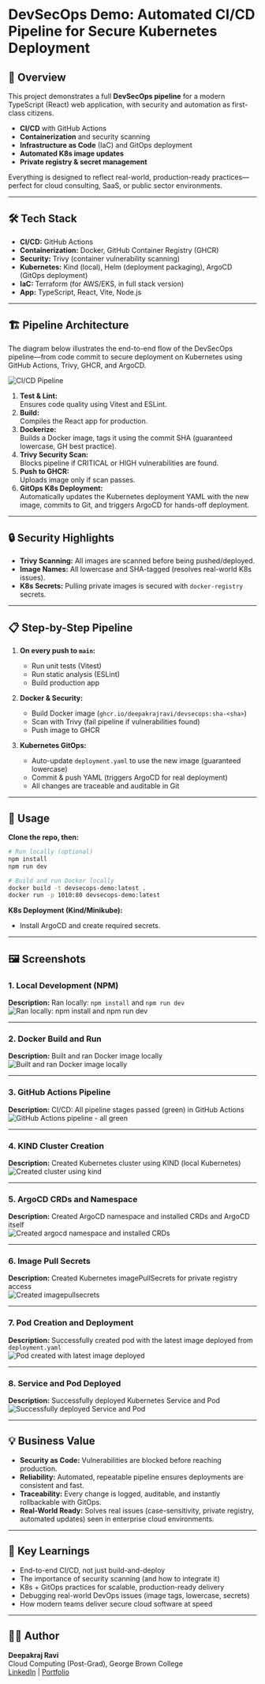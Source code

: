 
# DevSecOps Demo: Automated CI/CD Pipeline for Secure Kubernetes Deployment

## 🚀 Overview

This project demonstrates a full **DevSecOps pipeline** for a modern TypeScript (React) web application, with security and automation as first-class citizens.

- **CI/CD** with GitHub Actions
- **Containerization** and security scanning
- **Infrastructure as Code** (IaC) and GitOps deployment
- **Automated K8s image updates**
- **Private registry & secret management**

Everything is designed to reflect real-world, production-ready practices—perfect for cloud consulting, SaaS, or public sector environments.

---

## 🛠️ Tech Stack

- **CI/CD:** GitHub Actions
- **Containerization:** Docker, GitHub Container Registry (GHCR)
- **Security:** Trivy (container vulnerability scanning)
- **Kubernetes:** Kind (local), Helm (deployment packaging), ArgoCD (GitOps deployment)
- **IaC:** Terraform (for AWS/EKS, in full stack version)
- **App:** TypeScript, React, Vite, Node.js

---

## 🏗️ Pipeline Architecture

The diagram below illustrates the end-to-end flow of the DevSecOps pipeline—from code commit to secure deployment on Kubernetes using GitHub Actions, Trivy, GHCR, and ArgoCD.

![CI/CD Pipeline](./screenshots/pipeline.png)

1. **Test & Lint:**  
   Ensures code quality using Vitest and ESLint.
2. **Build:**  
   Compiles the React app for production.
3. **Dockerize:**  
   Builds a Docker image, tags it using the commit SHA (guaranteed lowercase, GH best practice).
4. **Trivy Security Scan:**  
   Blocks pipeline if CRITICAL or HIGH vulnerabilities are found.
5. **Push to GHCR:**  
   Uploads image only if scan passes.
6. **GitOps K8s Deployment:**  
   Automatically updates the Kubernetes deployment YAML with the new image, commits to Git, and triggers ArgoCD for hands-off deployment.

---

## 🔒 Security Highlights

- **Trivy Scanning:** All images are scanned before being pushed/deployed.
- **Image Names:** All lowercase and SHA-tagged (resolves real-world K8s issues).
- **K8s Secrets:** Pulling private images is secured with `docker-registry` secrets.

---

## 📋 Step-by-Step Pipeline

1. **On every push to `main`:**
   - Run unit tests (Vitest)
   - Run static analysis (ESLint)
   - Build production app

2. **Docker & Security:**
   - Build Docker image (`ghcr.io/deepakrajravi/devsecops:sha-<sha>`)
   - Scan with Trivy (fail pipeline if vulnerabilities found)
   - Push image to GHCR

3. **Kubernetes GitOps:**
   - Auto-update `deployment.yaml` to use the new image (guaranteed lowercase)
   - Commit & push YAML (triggers ArgoCD for real deployment)
   - All changes are traceable and auditable in Git

---

## 🚦 Usage

**Clone the repo, then:**

```sh
# Run locally (optional)
npm install
npm run dev

# Build and run Docker locally
docker build -t devsecops-demo:latest .
docker run -p 1010:80 devsecops-demo:latest
```

**K8s Deployment (Kind/Minikube):**
- Install ArgoCD and create required secrets.

---

## 🖼️ Screenshots

### 1. Local Development (NPM)
**Description:** Ran locally: `npm install` and `npm run dev`  
![Ran locally: npm install and npm run dev](./screenshots/npmloc.png)

---

### 2. Docker Build and Run
**Description:** Built and ran Docker image locally  
![Built and ran Docker image locally](./screenshots/dockerloc.png)

---

### 3. GitHub Actions Pipeline
**Description:** CI/CD: All pipeline stages passed (green) in GitHub Actions  
![GitHub Actions pipeline - all green](./screenshots/Githubpieline.png)

---

### 4. KIND Cluster Creation
**Description:** Created Kubernetes cluster using KIND (local Kubernetes)  
![Created cluster using kind](./screenshots/kindcluster.png)

---

### 5. ArgoCD CRDs and Namespace
**Description:** Created ArgoCD namespace and installed CRDs and ArgoCD itself  
![Created argocd namespace and installed CRDs](./screenshots/argocdcrds.png)

---

### 6. Image Pull Secrets
**Description:** Created Kubernetes imagePullSecrets for private registry access  
![Created imagepullsecrets](./screenshots/imagepullsecrets.png)

---

### 7. Pod Creation and Deployment
**Description:** Successfully created pod with the latest image deployed from `deployment.yaml`  
![Pod created with latest image deployed](./screenshots/podcreated.png)

---

### 8. Service and Pod Deployed
**Description:** Successfully deployed Kubernetes Service and Pod  
![Successfully deployed Service and Pod](./screenshots/svcpod.png)

---

## 💡 Business Value

- **Security as Code:** Vulnerabilities are blocked before reaching production.
- **Reliability:** Automated, repeatable pipeline ensures deployments are consistent and fast.
- **Traceability:** Every change is logged, auditable, and instantly rollbackable with GitOps.
- **Real-World Ready:** Solves real issues (case-sensitivity, private registry, automated updates) seen in enterprise cloud environments.

---

## 📝 Key Learnings

- End-to-end CI/CD, not just build-and-deploy
- The importance of security scanning (and how to integrate it)
- K8s + GitOps practices for scalable, production-ready delivery
- Debugging real-world DevOps issues (image tags, lowercase, secrets)
- How modern teams deliver secure cloud software at speed

---

## 🙋‍♂️ Author

**Deepakraj Ravi**  
Cloud Computing (Post-Grad), George Brown College  
[LinkedIn](https://www.linkedin.com/in/deepakrajravi/) | [Portfolio](https://deepakraj.dev/resume)
